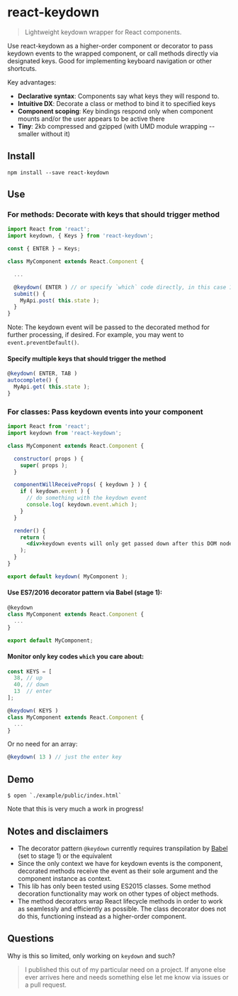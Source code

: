 # react-keydown
> Lightweight keydown wrapper for React components.

Use react-keydown as a higher-order component or decorator to pass keydown
events to the wrapped component, or call methods directly via designated keys. Good 
for implementing keyboard navigation or other shortcuts.

Key advantages:

* **Declarative syntax**: Components say what keys they will respond to.
* **Intuitive DX**: Decorate a class or method to bind it to specified keys
* **Component scoping**: Key bindings respond only when component mounts and/or
  the user appears to be active there
* **Tiny**: 2kb compressed and gzipped (with UMD module wrapping -- smaller
  without it)

## Install

```
npm install --save react-keydown
```

## Use

### For methods: Decorate with keys that should trigger method

```javascript
import React from 'react';
import keydown, { Keys } from 'react-keydown';

const { ENTER } = Keys;

class MyComponent extends React.Component {

  ...

  @keydown( ENTER ) // or specify `which` code directly, in this case 13
  submit() {
    MyApi.post( this.state );
  }
}
```

Note: The keydown event will be passed to the decorated method for further
processing, if desired. For example, you may went to `event.preventDefault()`.

#### Specify multiple keys that should trigger the method

```javascript
@keydown( ENTER, TAB )
autocomplete() {
  MyApi.get( this.state );
}
```

### For classes: Pass keydown events into your component

```jsx
import React from 'react';
import keydown from 'react-keydown';

class MyComponent extends React.Component {

  constructor( props ) {
    super( props );
  }

  componentWillReceiveProps( { keydown } ) {
    if ( keydown.event ) {
      // do something with the keydown event
      console.log( keydown.event.which );
    }
  }

  render() {
    return (
      <div>keydown events will only get passed down after this DOM node mounts or is clicked on</div>
    );
  }
}

export default keydown( MyComponent );
```

#### Use ES7/2016 decorator pattern via Babel (stage 1):

```javascript
@keydown
class MyComponent extends React.Component {
  ...
}

export default MyComponent;
```

#### Monitor only key codes `which` you care about:

```javascript
const KEYS = [
  38, // up
  40, // down
  13  // enter
];

@keydown( KEYS )
class MyComponent extends React.Component {
  ...
}
```
Or no need for an array:
```javascript
@keydown( 13 ) // just the enter key
```

## Demo

```
$ open `./example/public/index.html`
```

Note that this is very much a work in progress!

## Notes and disclaimers

* The decorator pattern `@keydown` currently requires transpilation by
  [Babel](babeljs.io/) (set to
  stage 1) or the equivalent
* Since the only context we have for keydown events is the component, decorated
  methods receive the event as their sole argument and the component instance as
  context.
* This lib has only been tested using ES2015 classes. Some method decoration
  functionality may work on other types of object methods.
* The method decorators wrap React lifecycle methods in order to work
  as seamlessly and efficiently as possible. The class decorator does not do
  this, functioning instead as a higher-order component.

## Questions

Why is this so limited, only working on `keydown` and such?

> I published this out of my particular need on a project. If anyone else ever
arrives here and needs something else let me know via issues or a pull request.

